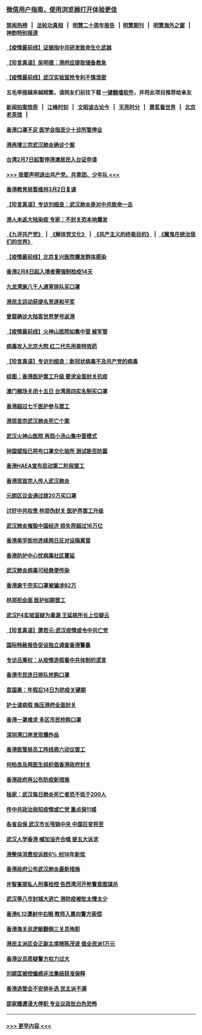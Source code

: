 ### [微信用户指南，使用浏览器打开体验更佳](https://github.com/gfw-breaker/banned-news1/blob/master/indexes/wechat-guide.md?t=0)
#### [禁闻热榜](热点新闻.md?t=0)  &nbsp;&nbsp;|&nbsp;&nbsp; [法轮功真相](https://github.com/gfw-breaker/truth/blob/master/README.md?t=0) &nbsp;&nbsp;|&nbsp;&nbsp; [明慧二十周年报告](https://github.com/gfw-breaker/mh-reports/blob/master/README.md?t=0) &nbsp;&nbsp;|&nbsp;&nbsp;[明慧期刊](https://github.com/gfw-breaker/mh-qikan) &nbsp;&nbsp;|&nbsp;&nbsp; [明慧海外之窗](https://github.com/gfw-breaker/mh-news/blob/master/README.md?t=0) &nbsp;&nbsp;|&nbsp;&nbsp; [神韵特别报道](https://github.com/gfw-breaker/mh-news/blob/master/shenyun.md?t=0)
#### [【疫情最前线】证据指中共研发致命生化武器](../pages/nsc415/n11853087.md?t=02081833) 
#### [【珍言真语】吴明德：港府应提取储备救急](../pages/nsc415/n11852734.md?t=02081833) 
#### [【疫情最前线】武汉实验室抢专利不慎泄密](../pages/nsc415/n11850310.md?t=02081833) 
#### 五毛举报越来越频繁，请网友们前往下载 [一键翻墙软件](https://github.com/gfw-breaker/ssr-accounts)，并将此项目推荐给亲友
#### [新闻拍案惊奇](https://github.com/gfw-breaker/banned-news1/blob/master/pages/link4.md) &nbsp;&nbsp;|&nbsp;&nbsp; [江峰时刻](https://github.com/gfw-breaker/banned-news1/blob/master/pages/link4.md) &nbsp;&nbsp;|&nbsp;&nbsp; [文昭谈古论今](https://github.com/gfw-breaker/banned-news1/blob/master/pages/link4.md) &nbsp;&nbsp;|&nbsp;&nbsp; [天亮时分](https://github.com/gfw-breaker/banned-news1/blob/master/pages/link4.md) &nbsp;&nbsp;|&nbsp;&nbsp; [萧茗看世界](https://github.com/gfw-breaker/banned-news1/blob/master/pages/link4.md) &nbsp;&nbsp;|&nbsp;&nbsp; [北京老茶馆](https://github.com/gfw-breaker/banned-news1/blob/master/pages/link4.md) &nbsp;&nbsp;|&nbsp;&nbsp; 
#### [香港口罩不足 医学会指至少十诊所暂停业](../pages/nsc415/n11850301.md?t=02081833) 
#### [港再增三宗武汉肺炎确诊个案](../pages/nsc415/n11850328.md?t=02081833) 
#### [台湾2月7日起暂停港澳居民入台证申请](../pages/nsc415/n11850304.md?t=02081833) 
#### [>>> 我要声明退出共产党、共青团、少年队 <<<](https://github.com/begood0513/goodnews/blob/master/quit/letter.md) 
#### [香港教育局暂维持3月2日复课](../pages/nsc415/n11850260.md?t=02081833) 
#### [【珍言真语】专访刘细良：武汉肺炎是对中共致命一击](../pages/nsc415/n11849934.md?t=02081833) 
#### [港人未返大陆染疫 专家：不封关恐本地爆发](../pages/nsc415/n11848021.md?t=02081833) 
#### [《九评共产党》](https://github.com/begood0513/9ping.md/blob/master/README.md) &nbsp;|&nbsp; [《解体党文化》](../../../../jtdwh.md/blob/master/README.md)  &nbsp;|&nbsp; [《共产主义的终极目的》](../../../../gczydzjmd.md/blob/master/README.md) &nbsp;|&nbsp; [《魔鬼在统治我们的世界》](../../../../mgztzwmdsj.md/blob/master/README.md) 
#### [【疫情最前线】北京复兴医院爆发群体感染](../pages/nsc415/n11847626.md?t=02081833) 
#### [香港2月8日起入境者需强制检疫14天](../pages/nsc415/n11847658.md?t=02081833) 
#### [九龙湾逾八千人通宵排队买口罩](../pages/nsc415/n11847647.md?t=02081833) 
#### [港民主运动获提名竞逐和平奖](../pages/nsc415/n11847633.md?t=02081833) 
#### [曾载确诊大陆客世界梦号返港](../pages/nsc415/n11847608.md?t=02081833) 
#### [【疫情最前线】火神山医院如集中营 被军管](../pages/nsc415/n11847524.md?t=02081833) 
#### [病毒攻入北京大院 红二代先用美特效药](../pages/nsc415/n11847427.md?t=02081833) 
#### [【珍言真语】专访刘细良：新冠状病毒不及共产党的病毒](../pages/nsc415/n11847164.md?t=02081833) 
#### [组图：香港医护罢工升级 要求全面封关抗疫](../pages/nsc415/n11844107.md?t=02081833) 
#### [澳门赌场关闭十五日 台湾周四实名制买口罩](../pages/nsc415/n11845083.md?t=02081833) 
#### [香港超过七千医护参与罢工](../pages/nsc415/n11845051.md?t=02081833) 
#### [港现首宗武汉肺炎死亡个案](../pages/nsc415/n11844998.md?t=02081833) 
#### [武汉火神山医院 再现小汤山集中营模式](../pages/nsc415/n11844763.md?t=02081833) 
#### [钟国斌指已将布口罩交化验所 测试能否防菌](../pages/nsc415/n11842783.md?t=02081833) 
#### [香港HAEA宣布启动第二阶段罢工](../pages/nsc415/n11842723.md?t=02081833) 
#### [香港现首宗人传人武汉肺炎](../pages/nsc415/n11842766.md?t=02081833) 
#### [元朗区议会通过拨20万买口罩](../pages/nsc415/n11842754.md?t=02081833) 
#### [讨好中共权贵 林郑伪封关 医护界罢工升级](../pages/nsc415/n11842359.md?t=02081833) 
#### [武汉肺炎摧毁中国经济 损失将超过16万亿](../pages/nsc415/n11839723.md?t=02081833) 
#### [香港美孚街坊连续两日反对设隔离营](../pages/nsc415/n11839962.md?t=02081833) 
#### [香港防护中心忧病毒社区蔓延](../pages/nsc415/n11839933.md?t=02081833) 
#### [武汉肺炎病毒可经粪便传染](../pages/nsc415/n11839939.md?t=02081833) 
#### [香港逾千宗买口罩被骗涉82万](../pages/nsc415/n11839914.md?t=02081833) 
#### [林郑拒会面 医护如期罢工](../pages/nsc415/n11839892.md?t=02081833) 
#### [武汉P4实验室疑为毒源 王延轶所长上位疑云](../pages/nsc415/n11835543.md?t=02081833) 
#### [【珍言真语】萧若元:武汉疫情或令中共亡党](../pages/nsc415/n11829394.md?t=02081833) 
#### [国际特赦报告促设独立调查香港警暴](../pages/nsc415/n11833845.md?t=02081833) 
#### [专访吕秉权：从疫情造假看中共体制的谎言](../pages/nsc415/n11833813.md?t=02081833) 
#### [香港市民连日排队抢购口罩](../pages/nsc415/n11833794.md?t=02081833) 
#### [袁国勇：年假后14日为防疫关键期](../pages/nsc415/n11831088.md?t=02081833) 
#### [护士请病假 施压港府全面封关](../pages/nsc415/n11831030.md?t=02081833) 
#### [香港一罩难求 多区市民抢购口罩](../pages/nsc415/n11831002.md?t=02081833) 
#### [深圳湾口岸发现爆炸品](../pages/nsc415/n11828802.md?t=02081833) 
#### [香港医管局员工阵线周六动议罢工](../pages/nsc415/n11828762.md?t=02081833) 
#### [何柏良及两医生组织倡香港政府封关](../pages/nsc415/n11828749.md?t=02081833) 
#### [香港政府再公布防疫新措施](../pages/nsc415/n11828716.md?t=02081833) 
#### [独家：武汉每日肺炎死亡者恐不低于200人](../pages/nsc415/n11828240.md?t=02081833) 
#### [传中共政治局知疫情或亡党 重点保11城](../pages/nsc415/n11828145.md?t=02081833) 
#### [各省自保 武汉市长甩锅中央 中国巨变将至](../pages/nsc415/n11828021.md?t=02081833) 
#### [武汉人学香港 喊加油齐合唱 提五大诉求](../pages/nsc415/n11827046.md?t=02081833) 
#### [港整体消费投诉跌6% 创18年新低](../pages/nsc415/n11817280.md?t=02081833) 
#### [香港政府公布武汉肺炎最新措施](../pages/nsc415/n11817152.md?t=02081833) 
#### [许智峯提私人刑事检控 告西湾河开枪警意图谋杀](../pages/nsc415/n11817132.md?t=02081833) 
#### [武汉等八市封城大逃亡 港防疫被批太慢太少](../pages/nsc415/n11817058.md?t=02081833) 
#### [香港6.12遭射中右眼 教师入禀向警方索偿](../pages/nsc415/n11814678.md?t=02081833) 
#### [香港海关巡逻艇翻侧三关员殉职](../pages/nsc415/n11814604.md?t=02081833) 
#### [港民主派区会正副主席晤陈茂波 倡全民派1万元](../pages/nsc415/n11814582.md?t=02081833) 
#### [香港议员质疑警方权力过大](../pages/nsc415/n11814560.md?t=02081833) 
#### [刘颕匡被控煽惑非法集结获准保释](../pages/nsc415/n11811727.md?t=02081833) 
#### [香港选管会不安排补选 民主派不满](../pages/nsc415/n11811691.md?t=02081833) 
#### [邵家臻遭浸大停职 专业议政批白色恐怖](../pages/nsc415/n11811670.md?t=02081833) 

----
#### [ >>> 更早内容 <<< ](../indexes/nsc415-earlier.md)
